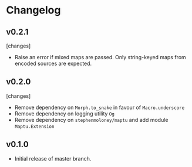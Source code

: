 # Changelog

## v0.2.1

[changes]
- Raise an error if mixed maps are passed. Only string-keyed maps from encoded sources are expected.


## v0.2.0

[changes]
- Remove dependency on `Morph.to_snake` in favour of `Macro.underscore`
- Remove dependency on logging utility `Og`
- Remove dependency on `stephenmoloney/maptu` and add module `Maptu.Extension`


## v0.1.0

- Initial release of master branch.